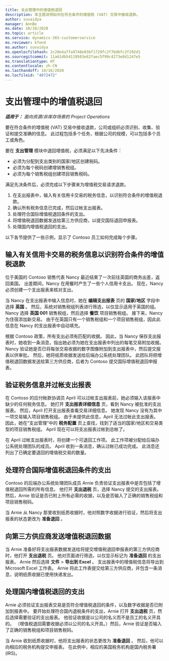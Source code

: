 ```yaml
---
title: 支出管理中的增值税退回
description: 本主题说明如何在符合条件的增值税 (VAT) 交易中接收退款。
author: suvaidya
manager: AnnBe
ms.date: 10/10/2020
ms.topic: article
ms.service: dynamics-365-customerservice
ms.reviewer: kfend
ms.author: suvaidya
ms.openlocfilehash: 2c20e4a7fa9748e03bf1729fc2f7bdbfc2f292d1
ms.sourcegitcommit: 11a61db54119503e82faec5f99c4273e8d1247e5
ms.translationtype: HT
ms.contentlocale: zh-CN
ms.lasthandoff: 10/16/2020
ms.locfileid: "4072472"
---
```

# <a name="vat-recovery-in-expense-management"></a>支出管理中的增值税退回

_**适用于：** 面向资源/非库存场景的 Project Operations_

要在符合条件的增值税 (VAT) 交易中接收退款，公司或组织必须识别、收集、验证和提交准确的信息。 此过程包括多个任务，根据公司的规模，可以包括多个员工或角色。

要在 **支出管理** 模块中退回增值税，必须满足以下先决条件：

- 必须为分配到支出类别的国家/地区创建税码。
- 必须为每个税码创建增销售税组。
- 必须为每个销售税组创建项目销售税码。

满足先决条件后，必须完成以下步骤来为增值税交易请求退款。

1. 在支出报表中，输入有关信用卡交易的税务信息，以识别符合条件的增值税退款。
2. 确认所有税务信息已完成，然后过帐支出报表。
3. 处理符合国际增值税退回条件的支出。
4. 将增值税退回数据发送给第三方供应商，以提交国际退回申报表。
5. 处理国内增值税退回的支出。

以下各节提供了一些示例，显示了 Contoso 员工如何完成每个步骤。

## <a name="enter-tax-information-about-credit-card-transactions-to-identify-eligible-vat-refunds"></a>输入有关信用卡交易的税务信息以识别符合条件的增值税退款

位于美国的 Contoso 销售代表 Nancy 最近结束了一次前往英国的商务出差，返回美国。 出差期间，Nancy 在用餐时产生了一些个人信用卡支出。 现在，Nancy 必须创建一个支出报表来核对支出。

当 Nancy 在支出报表中输入信息时，她在 **编辑支出报表** 页的 **国家/地区** 字段中选择 **英国** 。 然后，系统对销售税组列表进行筛选，以仅显示适用于英国的组。 Nancy 选择 **英国 001** 销售税组，然后选择 **餐饮** 项目销售税组。 接下来，Nancy 为住宿添加新交易。 由于在英国只有一个销售税组和一个项目销售税组，因此此信息在 Nancy 的支出报表中自动填充。

根据 Contoso 政策，所有支出必须有匹配的收据。 因此，当 Nancy 保存支出报表时，她收到一条消息，指出她必须为她在支出报表中列出的每笔交易附加收据。 Nancy 验证她是否已将每张交易收据的数字图像附加到支出报表中，然后提交报表以供审批。 然后，她将纸质收据发送给后端办公系统处理团队。 此团队将把增值税退回数据发送给第三方供应商，后者为 Contoso 提交国际增值税退回申报表。

## <a name="verify-tax-information-and-post-an-expense-report"></a>验证税务信息并过帐支出报表

在 Contoso 的应付帐款协调员 April 可以过帐支出报表前，她必须输入该报表中缺少的任何税务信息。 她打开 **支出报表详细信息** 页，看到 Nancy 被批准的支出报表。 然后，April 打开支出报表查看交易详细信息。 她发现 Nancy 没有为其中一项交易输入项目销售税组。 由于未提供此信息，April 无法过帐此支出报表。 因此，她在“支出管理”中的 **税务配置** 页上查找，找到了适当的国家/地区和交易类型的项目销售税组。 April 现在可以将支出报表过帐到总帐了。

在 April 过帐支出报表时，将创建一个可退回工作项。 此工作项被分配给后端办公系统处理团队的成员。 April 收到一条消息，确认过帐已成功完成。 此消息还列出了已确定要退回的增值税交易的数量。

## <a name="process-expenses-that-are-eligible-for-international-vat-recovery"></a>处理符合国际增值税退回条件的支出

Contoso 的后端办公系统处理团队成员 Arnie 负责验证支出报表中是否包括了增值税退回所需的所有信息。 他打开 **支出退税** 页，选择 Nancy 提交的支出报表。 然后，Arnie 验证是否已附上所有必需的收据，以及是否输入了正确的销售税组和项目销售税码。

当 Arnie 从 Nancy 那里收到纸质收据时，他对照数字收据进行验证，然后将支出报表的状态更改为 **准备退回** 。

## <a name="send-vat-recovery-data-to-the-third-party-vendor"></a>向第三方供应商发送增值税退回数据

当 Arnie 准备好将支出报表数据发送给将提交增值税退回申报表的第三方供应商时，他打开 **支出退税** 页。 他对页面进行筛选，以仅显示标记为 **准备退回** 的支出报表。 Arnie 然后选择 **文件** &gt; **导出到 Excel** 。 支出报表中的增值税信息将导出到 Microsoft Excel 工作表。 Arnie 将此工作表提交给第三方供应商，并包含一条消息，说明纸质收据已使用快递发出。

## <a name="process-expenses-for-domestic-vat-recovery"></a>处理国内增值税退回的支出

Arnie 必须验证支出报表交易是否符合增值税退回的条件，以及数字收据是否已附加到报表中。 要开始处理符合国内退税条件的支出，Arnie 打开 **支出退税** 页，然后选择需要验证的支出报表。 他验证收据是以公司的名义而不是员工的名义开具的。 （增值税退回需要收据必须以公司的名义开具。）然后，Arnie 验证是否输入了正确的销售税组和项目销售税码。

当 Arnie 收到纸质收据时，他将支出报表的状态更改为 **准备退回** 。 然后，他可以向相应的税务机构提交申报表。 在此例中，相应的美国税务机构是国内税务署 (IRS)。
